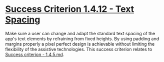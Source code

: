 # [Success Criterion 1.4.12 - Text Spacing](https://www.w3.org/WAI/WCAG21/Understanding/text-spacing.html)

Make sure a user can change and adapt the standard text spacing of the app's text elements by refraining from fixed heights.
By using padding and margins properly a pixel perfect design is achievable without limiting the flexibility of the assistive technologies. This success criterion relates to [Success criterion - 1.4.5.md](1.4.5.md).
